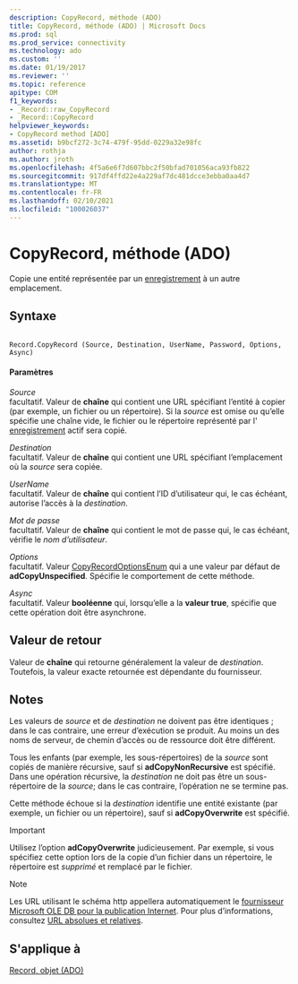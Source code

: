 ```yaml
---
description: CopyRecord, méthode (ADO)
title: CopyRecord, méthode (ADO) | Microsoft Docs
ms.prod: sql
ms.prod_service: connectivity
ms.technology: ado
ms.custom: ''
ms.date: 01/19/2017
ms.reviewer: ''
ms.topic: reference
apitype: COM
f1_keywords:
- _Record::raw_CopyRecord
- _Record::CopyRecord
helpviewer_keywords:
- CopyRecord method [ADO]
ms.assetid: b9bcf272-3c74-479f-95dd-0229a32e98fc
author: rothja
ms.author: jroth
ms.openlocfilehash: 4f5a6e6f7d607bbc2f50bfad701056aca93fb822
ms.sourcegitcommit: 917df4ffd22e4a229af7dc481dcce3ebba0aa4d7
ms.translationtype: MT
ms.contentlocale: fr-FR
ms.lasthandoff: 02/10/2021
ms.locfileid: "100026037"
---
```

# <a name="copyrecord-method-ado"></a>CopyRecord, méthode (ADO)
Copie une entité représentée par un [enregistrement](./record-object-ado.md) à un autre emplacement.  
  
## <a name="syntax"></a>Syntaxe  
  
```  
  
Record.CopyRecord (Source, Destination, UserName, Password, Options, Async)  
```  
  
#### <a name="parameters"></a>Paramètres  
 *Source*  
 facultatif. Valeur de **chaîne** qui contient une URL spécifiant l’entité à copier (par exemple, un fichier ou un répertoire). Si la *source* est omise ou qu’elle spécifie une chaîne vide, le fichier ou le répertoire représenté par l' [enregistrement](./record-object-ado.md) actif sera copié.  
  
 *Destination*  
 facultatif. Valeur de **chaîne** qui contient une URL spécifiant l’emplacement où la *source* sera copiée.  
  
 *UserName*  
 facultatif. Valeur de **chaîne** qui contient l’ID d’utilisateur qui, le cas échéant, autorise l’accès à la *destination*.  
  
 *Mot de passe*  
 facultatif. Valeur de **chaîne** qui contient le mot de passe qui, le cas échéant, vérifie le *nom d’utilisateur*.  
  
 *Options*  
 facultatif. Valeur [CopyRecordOptionsEnum](./copyrecordoptionsenum.md) qui a une valeur par défaut de **adCopyUnspecified**. Spécifie le comportement de cette méthode.  
  
 *Async*  
 facultatif. Valeur **booléenne** qui, lorsqu’elle a la **valeur true**, spécifie que cette opération doit être asynchrone.  
  
## <a name="return-value"></a>Valeur de retour  
 Valeur de **chaîne** qui retourne généralement la valeur de *destination*. Toutefois, la valeur exacte retournée est dépendante du fournisseur.  
  
## <a name="remarks"></a>Notes  
 Les valeurs de *source* et de *destination* ne doivent pas être identiques ; dans le cas contraire, une erreur d’exécution se produit. Au moins un des noms de serveur, de chemin d’accès ou de ressource doit être différent.  
  
 Tous les enfants (par exemple, les sous-répertoires) de la *source* sont copiés de manière récursive, sauf si **adCopyNonRecursive** est spécifié. Dans une opération récursive, la *destination* ne doit pas être un sous-répertoire de la *source*; dans le cas contraire, l’opération ne se termine pas.  
  
 Cette méthode échoue si la *destination* identifie une entité existante (par exemple, un fichier ou un répertoire), sauf si **adCopyOverwrite** est spécifié.  
  
> [!IMPORTANT]
>  Utilisez l’option **adCopyOverwrite** judicieusement. Par exemple, si vous spécifiez cette option lors de la copie d’un fichier dans un répertoire, le répertoire est *supprimé* et remplacé par le fichier.  
  
> [!NOTE]
>  Les URL utilisant le schéma http appellera automatiquement le [fournisseur Microsoft OLE DB pour la publication Internet](../../guide/appendixes/microsoft-ole-db-provider-for-internet-publishing.md). Pour plus d’informations, consultez [URL absolues et relatives](../../guide/data/absolute-and-relative-urls.md).  
  
## <a name="applies-to"></a>S'applique à  
 [Record, objet (ADO)](./record-object-ado.md)